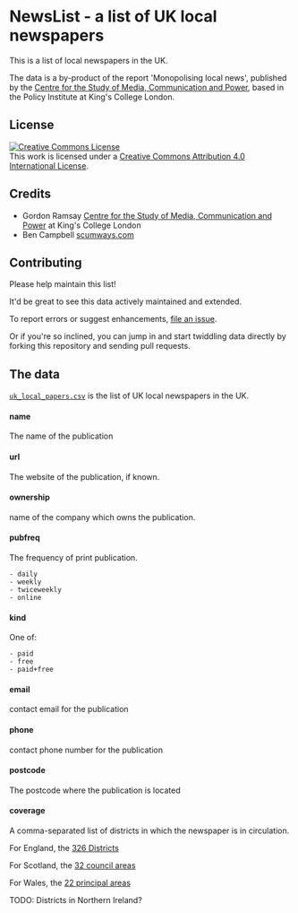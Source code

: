 # NewsList - a list of UK local newspapers

This is a list of local newspapers in the UK.

The data is a by-product of the report 'Monopolising local news', published by the
[Centre for the Study of Media, Communication and Power](http://www.kcl.ac.uk/sspp/policy-institute/CMCP/index.aspx), based in the Policy Institute at King's College London.


## License

<a rel="license" href="http://creativecommons.org/licenses/by/4.0/"><img alt="Creative Commons License" style="border-width:0" src="https://i.creativecommons.org/l/by/4.0/88x31.png" /></a><br />This work is licensed under a <a rel="license" href="http://creativecommons.org/licenses/by/4.0/">Creative Commons Attribution 4.0 International License</a>.

## Credits

* Gordon Ramsay [Centre for the Study of Media, Communication and Power](http://www.kcl.ac.uk/sspp/policy-institute/CMCP/index.aspx) at King's College London
* Ben Campbell [scumways.com](http://scumways.com)


## Contributing

Please help maintain this list!

It'd be great to see this data actively maintained and extended.

To report errors or suggest enhancements, [file an issue](https://github.com/bcampbell/newslist/issues).

Or if you're so inclined, you can jump in and start twiddling data directly
by forking this repository and sending pull requests.

## The data

[`uk_local_papers.csv`](uk_local_papers.csv) is the list of UK local newspapers in
the UK.

#### name

The name of the publication

#### url

The website of the publication, if known.

#### ownership

name of the company which owns the publication.


#### pubfreq

The frequency of print publication.

    - daily
    - weekly
    - twiceweekly
    - online

#### kind

One of:

    - paid
    - free
    - paid+free

#### email

contact email for the publication

#### phone

contact phone number for the publication

#### postcode

The postcode where the publication is located

#### coverage

A comma-separated list of districts in which the newspaper is in circulation.

For England, the [326 Districts](https://en.wikipedia.org/wiki/Districts_of_England)

For Scotland, the [32 council areas](https://en.wikipedia.org/wiki/Subdivisions_of_Scotland)

For Wales, the [22 principal areas](https://en.wikipedia.org/wiki/Local_government_in_Wales#Principal_areas_of_Wales)

TODO: Districts in Northern Ireland?

